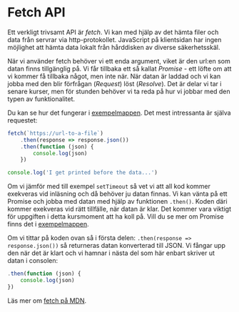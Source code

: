 Fetch API
==================================

Ett verkligt trivsamt API är *fetch*. Vi kan med hjälp av det hämta filer och data från servrar via http-protokollet. JavaScript på klientsidan har ingen möjlighet att hämta data lokalt från hårddisken av diverse säkerhetsskäl.

När vi använder fetch behöver vi ett enda argument, viket är den url:en som datan finns tillgänglig på. Vi får tillbaka ett så kallat *Promise* - ett löfte om att vi kommer få tillbaka något, men inte när. När datan är laddad och vi kan jobba med den blir förfrågan (*Request*) löst (*Resolve*). Det är delar vi tar i senare kurser, men för stunden behöver vi ta reda på hur vi jobbar med den typen av funktionalitet.

Du kan se hur det fungerar i [exempelmappen](../../example/fetch). Det mest intressanta är själva requestet:

```js
fetch(`https://url-to-a-file`)
    .then(response => response.json())
    .then(function (json) {
        console.log(json)
    })

console.log('I get printed before the data...')
```

Om vi jämför med till exempel `setTimeout` så vet vi att all kod kommer exekveras vid inläsning och då behöver ju datan finnas. Vi kan vänta på ett Promise och jobba med datan med hjälp av funktionen `.then()`. Koden däri kommer exekveras vid rätt tillfälle, när datan är klar. Det kommer vara viktigt för uppgiften i detta kursmoment att ha koll på. Vill du se mer om Promise finns det i [exempelmappen](../../example/promise).

Om vi tittar på koden ovan så i första delen: `.then(response => response.json())` så returneras datan konverterad till JSON. Vi fångar upp den när det är klart och vi hamnar i nästa del som här enbart skriver ut datan i consolen:

```js
.then(function (json) {
    console.log(json)
})
```


Läs mer om [fetch på MDN](https://developer.mozilla.org/en-US/docs/Web/API/Fetch_API).
